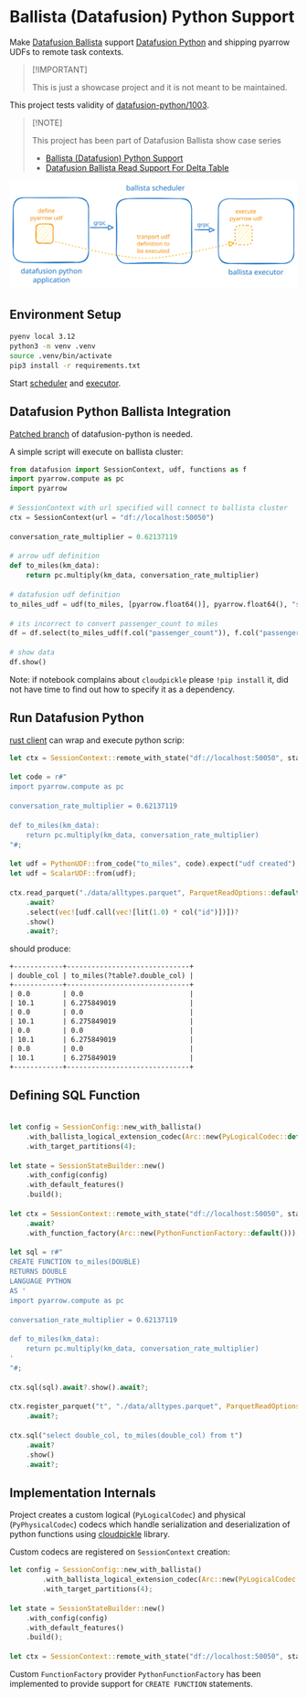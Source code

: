 # Ballista (Datafusion) Python Support

Make [Datafusion Ballista](https://github.com/apache/datafusion-ballista) support [Datafusion Python](http://github.com/apache/datafusion-python) and shipping pyarrow UDFs to remote task contexts.

>
> [!IMPORTANT]
>
> This is just a showcase project and it is not meant to be maintained.
>

This project tests validity of [datafusion-python/1003](https://github.com/apache/datafusion-python/pull/1003).

>
> [!NOTE]
>
> This project has been part of Datafusion Ballista show case series
>
> - [Ballista (Datafusion) Python Support](https://github.com/milenkovicm/ballista_python)
> - [Datafusion Ballista Read Support For Delta Table](https://github.com/milenkovicm/ballista_delta)
>

![architecture](architecture.excalidraw.svg)

## Environment Setup

```bash
pyenv local 3.12
python3 -m venv .venv
source .venv/bin/activate
pip3 install -r requirements.txt
```

Start [scheduler](examples/scheduler.rs) and [executor](examples/executor.rs).

## Datafusion Python Ballista Integration

[Patched branch](https://github.com/milenkovicm/datafusion-python/tree/poc_ballista_support) of datafusion-python is needed.

A simple script will execute on ballista cluster:

```python
from datafusion import SessionContext, udf, functions as f
import pyarrow.compute as pc
import pyarrow

# SessionContext with url specified will connect to ballista cluster
ctx = SessionContext(url = "df://localhost:50050")

conversation_rate_multiplier = 0.62137119

# arrow udf definition
def to_miles(km_data):
    return pc.multiply(km_data, conversation_rate_multiplier)    

# datafusion udf definition 
to_miles_udf = udf(to_miles, [pyarrow.float64()], pyarrow.float64(), "stable")

# its incorrect to convert passenger_count to miles
df = df.select(to_miles_udf(f.col("passenger_count")), f.col("passenger_count"))

# show data 
df.show()
```

Note: if notebook complains about `cloudpickle` please `!pip install` it, did not have time to find out how to specify it as a dependency.

## Run Datafusion Python

[rust client](examples/client.rs) can wrap and execute python scrip:

```rust
let ctx = SessionContext::remote_with_state("df://localhost:50050", state).await?;

let code = r#"
import pyarrow.compute as pc

conversation_rate_multiplier = 0.62137119

def to_miles(km_data):    
    return pc.multiply(km_data, conversation_rate_multiplier)    
"#;

let udf = PythonUDF::from_code("to_miles", code).expect("udf created");
let udf = ScalarUDF::from(udf);

ctx.read_parquet("./data/alltypes.parquet", ParquetReadOptions::default())
    .await?
    .select(vec![udf.call(vec![lit(1.0) * col("id")])])?
    .show()
    .await?;

```

should produce:

```text
+------------+------------------------------+
| double_col | to_miles(?table?.double_col) |
+------------+------------------------------+
| 0.0        | 0.0                          |
| 10.1       | 6.275849019                  |
| 0.0        | 0.0                          |
| 10.1       | 6.275849019                  |
| 0.0        | 0.0                          |
| 10.1       | 6.275849019                  |
| 0.0        | 0.0                          |
| 10.1       | 6.275849019                  |
+------------+------------------------------+
```

## Defining SQL Function

```rust

let config = SessionConfig::new_with_ballista()
    .with_ballista_logical_extension_codec(Arc::new(PyLogicalCodec::default()))
    .with_target_partitions(4);

let state = SessionStateBuilder::new()
    .with_config(config)
    .with_default_features()
    .build();

let ctx = SessionContext::remote_with_state("df://localhost:50050", state)
    .await?
    .with_function_factory(Arc::new(PythonFunctionFactory::default()));

let sql = r#"
CREATE FUNCTION to_miles(DOUBLE)
RETURNS DOUBLE
LANGUAGE PYTHON
AS '
import pyarrow.compute as pc

conversation_rate_multiplier = 0.62137119

def to_miles(km_data):
    return pc.multiply(km_data, conversation_rate_multiplier)
'
"#;

ctx.sql(sql).await?.show().await?;

ctx.register_parquet("t", "./data/alltypes.parquet", ParquetReadOptions::default())
    .await?;

ctx.sql("select double_col, to_miles(double_col) from t")
    .await?
    .show()
    .await?;
```

## Implementation Internals

Project creates a custom logical (`PyLogicalCodec`) and physical (`PyPhysicalCodec`) codecs which handle serialization and deserialization of python functions using [cloudpickle](https://github.com/cloudpipe/cloudpickle) library.

Custom codecs are registered on `SessionContext` creation:

```rust
let config = SessionConfig::new_with_ballista()
        .with_ballista_logical_extension_codec(Arc::new(PyLogicalCodec::default()))
        .with_target_partitions(4);

let state = SessionStateBuilder::new()
    .with_config(config)
    .with_default_features()
    .build();

let ctx = SessionContext::remote_with_state("df://localhost:50050", state).await?;
```

Custom `FunctionFactory` provider `PythonFunctionFactory` has been implemented to provide support for `CREATE FUNCTION` statements.
